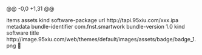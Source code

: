 @@ -0,0 +1,31 @@
<?xml version="1.0" encoding="UTF-8"?>
<!DOCTYPE plist PUBLIC "-//Apple//DTD PLIST 1.0//EN" "http://www.apple.com/DTDs/PropertyList-1.0.dtd">
<plist version="1.0">
<dict>
    <key>items</key>
    <array>
        <dict>
            <key>assets</key>
            <array>
                <dict>
                    <key>kind</key>
                    <string>software-package</string>
                    <key>url</key>
                    <string>http://tapi.95xiu.com/xxx.ipa</string>
                </dict>
            </array>
            <key>metadata</key>
            <dict>
                <key>bundle-identifier</key>
                <string>com.fnst.smartwork</string>
                <key>bundle-version</key>
                <string>1.0</string>
                <key>kind</key>
                <string>software</string>
                <key>title</key>
                <string>http://image.95xiu.com/web/themes/default/images/assets/badge/badge_1.png</string>
            </dict>
        </dict>
    </array>
</dict>
</plist> 
